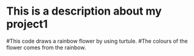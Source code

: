# This is a description about my project1
#This code draws a rainbow flower by using turtule.
#The colours of the flower comes from the rainbow.

